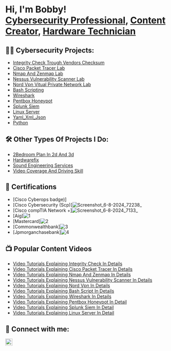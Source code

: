 <h1>Hi, I'm Bobby! <br/><a href="https://github.com/Hackergwag">Cybersecurity Professional</a>, <a href="https://github.com/Hackergwag">Content Creator</a>, <a href="https://github.com/Hackergwag">Hardware Technician</a></h1>

<h2>👨‍💻 Cybersecurity Projects:</h2>

  - [Integrity Check Trough Vendors Checksum](https://github.com/Hackergwag/IntegrityCheckLab/tree/main)
  - [Cisco Packet Tracer Lab](https://github.com/Hackergwag/CiscoPacketTracerLab)
  - [Nmap And Zenmap Lab](https://github.com/Hackergwag/nmap-zenmaplab)
  - [Nessus Vulnerability Scanner Lab](https://github.com/Hackergwag/Nessus-Vulnerability-Scanner)
  - [Nord Vpn Vitual Private Network Lab](https://github.com/Hackergwag/Nordvpn)
  - [Bash Scripting](https://github.com/Hackergwag/Bash_script/blob/main/README.md)
  - [Wireshark](https://github.com/Hackergwag/Wireshark)
  - [Pentbox Honeypot](https://github.com/Hackergwag/Pentbox-Honeypot)
  - [Splunk Siem](https://github.com/Hackergwag/Splunk-Siem/blob/main/README.md)
  - [Linux Server](https://github.com/Hackergwag/Linux-Server/blob/main/README.md)
  - [Yaml_Xml_Json](https://github.com/Hackergwag/Yaml_Xml_Json)
  - [Python](https://github.com/Hackergwag/Python/blob/main/README.md)
<h2>🛠️ Other Types Of Projects I Do:</h2>

  - [2Bedroom Plan In 2d And 3d](https://github.com/Hackergwag/2bedroompaln2d_3d/blob/main/README.md)
  - [Hardwarefix](https://github.com/Hackergwag/hardwarefix/blob/main/README.md)
  - [Sound Engineering Services](https://github.com/Hackergwag/soundengineering/blob/main/README.md)
  - [Video Coverage And Driving Skill](https://github.com/Hackergwag/Videocoverage/blob/main/README.md)
  
<h2>📜 Certifications</h2>

- [Cisco Cyberops badge)]
- [Cisco Cybersecurity (Scp)]![Screenshot_6-8-2024_72238_](https://github.com/user-attachments/assets/c2a040e5-aa4d-4a85-92e9-852f52931917)
- [Cisco compTIA Network +]![Screenshot_6-8-2024_7133_](https://github.com/user-attachments/assets/00283b34-30c7-4e1e-ba68-db769a9e2617)
- [Aig]![1](https://github.com/user-attachments/assets/c177a53b-b9c1-4fc1-ad57-833b01dd15fa)
- [Mastercard]![2](https://github.com/user-attachments/assets/1322ca6f-dbb3-4402-993c-d55251e752d0)
- [Commonwealthbank]![3](https://github.com/user-attachments/assets/13f64805-6c41-479f-9748-ca3910d685f7)
- [Jpmorganchasebank]![4](https://github.com/user-attachments/assets/d728267b-c5ea-45dd-8a99-fb7753c1054f)





<h2>📺 Popular Content Videos</h2>

- [Video Tutorials Explaining Integrity Check In Details](https://www.mediafire.com/file/1cqhj10kjyvn74p/video+explaining+integrity+check.mp4/file)
- [Video Tutorials Explaining Cisco Packet Tracer In Details](https://www.mediafire.com/file/y0bwh6mecv6wlbx/ONTP7088.mp4/file)
- [Video Tutorials Explaining Nmap And Zenmap In Details](https://www.mediafire.com/file/dhbddxsyo2rvkcf/MOBK5174+(1).mp4/file)
- [Video Tutorials Explaining Nessus Vulnerability Scanner In Details](https://www.mediafire.com/file/ermz5g0wh84h9eu/KNBB8098.mp4/file)
- [Video Tutorials Explaining Nord Vpn In Details](https://www.mediafire.com/file/s7o0z8alupd15ea/MANC5054.mp4/file)
- [Video Tutorials Explaining Bash Script In Details](https://www.mediafire.com/file/f0tvhwg2jz8x4en/EZXM2293.mp4/file)
- [Video Tutorials Explaining Wireshark In Details](https://www.mediafire.com/file/xzgvvq9adgjjamb/OBHK8109.mp4/file)
- [Video Tutorials Explaining Pentbox Honeypot In Detail](https://www.mediafire.com/file/4i8ya8sy1xdzj9s/TAWT1212.mp4/file)
- [Video Tutorials Explaining Splunk Siem In Detail](https://www.mediafire.com/file/og1cyxps1f375vm/WVIU0546.mp4/file)
- [Video Tutorials Explaining Linux Server In Detail](https://www.mediafire.com/file/v1oka6ur7r3tn5w/XCEL2932.mp4/file)


<h2> 🤳 Connect with me:</h2>


[<img align="left" alt="Hackergwag | LinkedIn" width="22px" src="https://cdn.jsdelivr.net/npm/simple-icons@v3/icons/linkedin.svg" />][linkedin]


[linkedin]: http://linkedin.com/in/iroha-robert-4045b0230
<!--
**Hackergwag/Hackergwag** is a ✨ _special_ ✨ repository because its `README.md` (this file) appears on your GitHub profile.

Here are some ideas to get you started:

- 🔭 I’m currently working on ...
- 🌱 I’m currently learning ...
- 👯 I’m looking to collaborate on ...
- 🤔 I’m looking for help with ...
- 💬 Ask me about ...
- 📫 How to reach me: ...
- 😄 Pronouns: ...
- ⚡ Fun fact: ...
-->
